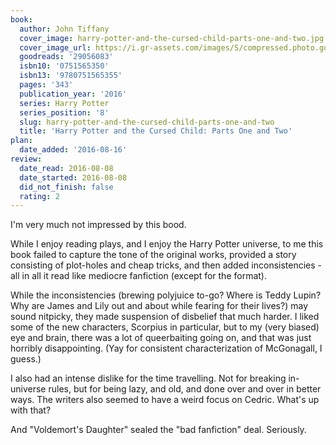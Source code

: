 ```yaml
---
book:
  author: John Tiffany
  cover_image: harry-potter-and-the-cursed-child-parts-one-and-two.jpg
  cover_image_url: https://i.gr-assets.com/images/S/compressed.photo.goodreads.com/books/1470082995l/29056083._SX98_.jpg
  goodreads: '29056083'
  isbn10: '0751565350'
  isbn13: '9780751565355'
  pages: '343'
  publication_year: '2016'
  series: Harry Potter
  series_position: '8'
  slug: harry-potter-and-the-cursed-child-parts-one-and-two
  title: 'Harry Potter and the Cursed Child: Parts One and Two'
plan:
  date_added: '2016-08-16'
review:
  date_read: 2016-08-08
  date_started: 2016-08-08
  did_not_finish: false
  rating: 2
---
```


I'm very much not impressed by this bood.

While I enjoy reading plays, and I enjoy the Harry Potter universe, to me this book failed to capture the tone of the original works, provided a story consisting of plot-holes and cheap tricks, and then added inconsistencies - all in all it read like mediocre fanfiction (except for the format).

While the inconsistencies (brewing polyjuice to-go? Where is Teddy Lupin? Why are James and Lily out and about while fearing for their lives?) may sound nitpicky, they made suspension of disbelief that much harder. I liked some of the new characters, Scorpius in particular, but to my (very biased) eye and brain, there was a lot of queerbaiting going on, and that was just horribly disappointing. (Yay for consistent characterization of McGonagall, I guess.)

I also had an intense dislike for the time travelling. Not for breaking in-universe rules, but for being lazy, and old, and done over and over in better ways. The writers also seemed to have a weird focus on Cedric. What's up with that?

And "Voldemort's Daughter" sealed the "bad fanfiction" deal. Seriously.
